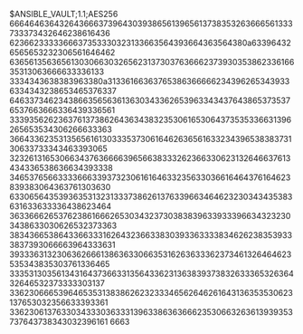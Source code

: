 $ANSIBLE_VAULT;1.1;AES256
66646463643264366637396430393865613965613738353263666561333733373432646238616436
6236623333366637353330323133663564393664363564380a633964326565653232306561646462
63656135636561303066303265623137303763666237393035386233616635313063666633336133
3334343638383963380a313361663637653863666662343962653439336334343238653465376337
64633734623438663565636136303433626539633434376438653735376537663666336439336561
33393562623637613738626436343832353061653064373535336631396265653534306266633363
36643362353135656161303335373061646263656163323439653838373130633733343463393065
32326131653066343763666639656638333262366330623132646637613434336538636634393338
34653765663333666339373230616164633235633036616464376164623839383064363761303630
63306564353936353132313337386261376339663464623230343435383631633633336438623464
36336662653762386166626530343237303838396339333966343232303438633030626532373363
38343665386433663331626432366338303933633338346262383539333837393066663964333631
39333631323063626661386363306635316263633362373461326464623535343835303761336465
33353130356134316437366331356433623136383937383263336532636432646532373333303137
33623066653964653531383862623233346562646261643136353530623137653032356633393361
33623061376330343330363331396338636366623530663263613939353737643738343032396161
6663
